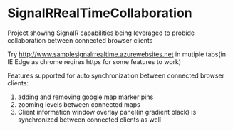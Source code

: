 # SignalRRealTimeCollaboration
Project showing SignalR capabilities being leveraged to probide collaboration between connected browser clients

Try http://www.samplesignalrrealtime.azurewebsites.net in mutiple tabs(in IE Edge as chrome reqires https for some features to work)

Features supported for auto synchronization between connected browser clients:
1. adding and removing google map marker pins
2. zooming levels between connected maps
3. Client information window overlay panel(in gradient black) is synchronized between connected clients as well